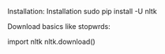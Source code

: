 Installation: Installation sudo pip install -U nltk

Download basics like stopwrds:

import nltk
nltk.download()
